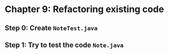 # Chapter 9: Refactoring existing code

## Step 0: Create `NoteTest.java`

## Step 1: Try to test the code `Note.java`